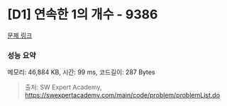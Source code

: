 # [D1] 연속한 1의 개수 - 9386 

[문제 링크](https://swexpertacademy.com/main/code/problem/problemDetail.do?contestProbId=AXALDUIq97oDFASI) 

### 성능 요약

메모리: 46,884 KB, 시간: 99 ms, 코드길이: 287 Bytes



> 출처: SW Expert Academy, https://swexpertacademy.com/main/code/problem/problemList.do